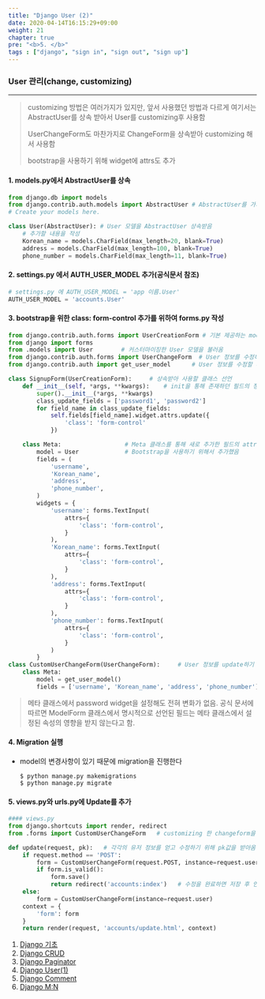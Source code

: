 ```yaml
---
title: "Django User (2)"
date: 2020-04-14T16:15:29+09:00
weight: 21
chapter: true
pre: "<b>5. </b>"
tags : ["django", "sign in", "sign out", "sign up"]
---
```


### User 관리(change, customizing)

---

> customizing 방법은 여러가지가 있지만, 앞서 사용했던 방법과 다르게 여기서는 AbstractUser를 상속 받아서 User를 customizing후 사용함
>
> UserChangeForm도 마찬가지로 ChangeForm을 상속받아 customizing 해서 사용함
>
> bootstrap을 사용하기 위해 widget에 attrs도 추가

#### 1. models.py에서 AbstractUser를 상속

```python
from django.db import models
from django.contrib.auth.models import AbstractUser # AbstractUser를 가져옴
# Create your models here.

class User(AbstractUser): # User 모델을 AbstractUser 상속받음
    # 추가할 내용을 작성
    Korean_name = models.CharField(max_length=20, blank=True)
    address = models.CharField(max_length=100, blank=True)
    phone_number = models.CharField(max_length=11, blank=True)
```

#### 2. settings.py 에서 AUTH_USER_MODEL 추가(공식문서 참조)

```python
# settings.py 에 AUTH_USER_MODEL = 'app 이름.User'
AUTH_USER_MODEL = 'accounts.User'
```

#### 3. bootstrap을 위한 class:  form-control 추가를 위하여 forms.py 작성

```python
from django.contrib.auth.forms import UserCreationForm # 기본 제공하는 modelForm을 사용하기 위해
from django import forms
from .models import User		# 커스터마이징한 User 모델을 불러옴
from django.contrib.auth.forms import UserChangeForm  # User 정보를 수정하기 위해
from django.contrib.auth import get_user_model		# User 정보를 수정할 때 정보를 가져오기 위해

class SignupForm(UserCreationForm):		# 상속받아 사용할 클래스 선언
    def __init__(self, *args, **kwargs):	# init을 통해 존재하던 필드의 정보를 수정
        super().__init__(*args, **kwargs)
        class_update_fields = ['password1', 'password2']
        for field_name in class_update_fields:
            self.fields[field_name].widget.attrs.update({
                'class': 'form-control'
            })

    class Meta:					 # Meta 클래스를 통해 새로 추가한 필드의 attrs에서 form-control 추가
        model = User			 # Bootstrap을 사용하기 위해서 추가했음
        fields = (
            'username',
            'Korean_name',
            'address',
            'phone_number',
        )
        widgets = {
            'username': forms.TextInput(
                attrs={
                    'class': 'form-control',
                }
            ),
            'Korean_name': forms.TextInput(
                attrs={
                    'class': 'form-control',
                }
            ),
            'address': forms.TextInput(
                attrs={
                    'class': 'form-control',
                }
            ),
            'phone_number': forms.TextInput(
                attrs={
                    'class': 'form-control',
                }
            )
        }
class CustomUserChangeForm(UserChangeForm):		# User 정보를 update하기 위하여 
    class Meta:
        model = get_user_model()
        fields = ['username', 'Korean_name', 'address', 'phone_number']

```

> 메타 클래스에서 password widget을 설정해도 전혀 변화가 없음. 공식 문서에 따르면 ModelForm 클래스에서 명시적으로 선언된 필드는 메타 클래스에서 설정된 속성의 영향을 받지 않는다고 함.

#### 4. Migration 실행

- model의 변경사항이 있기 때문에 migration을 진행한다

  ```shell
  $ python manage.py makemigrations
  $ python manage.py migrate
  ```

#### 5. views.py와 urls.py에 Update를 추가

```python
#### views.py
from django.shortcuts import render, redirect
from .forms import CustomUserChangeForm   # customizing 한 changeform을 불러옴

def update(request, pk):   # 각각의 유저 정보를 얻고 수정하기 위해 pk값을 받아옴
    if request.method == 'POST':
        form = CustomUserChangeForm(request.POST, instance=request.user)   # instance를 가져와야 기존에 있던 정보를 토대로 수정할 수 있음, 없을경우 빈칸으로 시작됨
        if form.is_valid():
            form.save()
            return redirect('accounts:index')   # 수정을 완료하면 저장 후 인덱스 페이지로 redirect
    else:
        form = CustomUserChangeForm(instance=request.user)
    context = {
        'form': form
    }
    return render(request, 'accounts/update.html', context)

```

1. [Django 기초](https://dongyeopgu.github.io/cont/django_start.html)
2. [Django CRUD](https://dongyeopgu.github.io/cont/django_crud.html)
3. [Django Paginator](https://dongyeopgu.github.io/cont/django_paginator.html)
4. [Django User(1)](https://dongyeopgu.github.io/cont/django_login.html)
5. [Django Comment](https://dongyeopgu.github.io/cont/django_comment.html)
6. [Django M:N](https://dongyeopgu.github.io/cont/django_like_follow.html)



